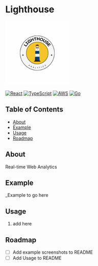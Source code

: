 # Lighthouse

<img src="hero.png" alt="Logo" width="200" height="200">

[![React](https://img.shields.io/badge/react-16.14.0-blue.svg)](https://reactjs.org/)
[![TypeScript](https://img.shields.io/badge/typescript-4.2.4-blue.svg)](https://www.typescriptlang.org/)
[![AWS](https://img.shields.io/badge/aws-%F0%9F%9B%A0-orange)](https://aws.amazon.com/)
[![Go](https://img.shields.io/badge/go-1.16-blue.svg)](https://golang.org/)

## Table of Contents

- [About](#about)
- [Example](#example)
- [Usage](#usage)
- [Roadmap](#usage)

## About

Real-time Web Analytics

## Example

_Example to go here

## Usage

1. add here

## Roadmap

- [ ] Add example screenshots to README
- [ ] Add Usage to README
